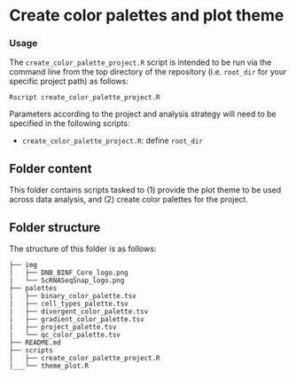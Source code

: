# Create color palettes and plot theme

### Usage

The `create_color_palette_project.R` script is intended to be run via the command line from the top directory of the repository (i.e. `root_dir` for your specific project path) as follows:

```
Rscript create_color_palette_project.R
```

Parameters according to the project and analysis strategy will need to be specified in the following scripts:
- `create_color_palette_project.R`: define `root_dir` 


## Folder content

This folder contains scripts tasked to (1) provide the plot theme to be used across data analysis, and (2) create color palettes for the project.

## Folder structure 

The structure of this folder is as follows:

```
├── img
|   ├── DNB_BINF_Core_logo.png
|   └── ScRNASeqSnap_logo.png
├── palettes
|   ├── binary_color_palette.tsv
|   ├── cell_types_palette.tsv
|   ├── divergent_color_palette.tsv
|   ├── gradient_color_palette.tsv
|   ├── project_palette.tsv
|   └── qc_color_palette.tsv
├── README.md
├── scripts
|   ├── create_color_palette_project.R
|___└── theme_plot.R
```
